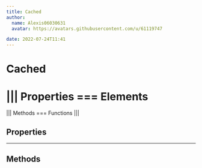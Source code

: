 ```yaml
---
title: Cached
author:
  name: Alexis06030631
  avatar: https://avatars.githubusercontent.com/u/61119747

date: 2022-07-24T11:41
---
```


# Cached

||| Properties
=== Elements
===
||| Methods
=== Functions
|||
## Properties
---
## Methods
